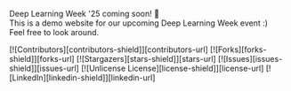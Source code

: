 Deep Learning Week '25 coming soon! 🚀<br>
This is a demo website for our upcoming Deep Learning Week event :)<br>
Feel free to look around.

[![Contributors][contributors-shield]][contributors-url]
[![Forks][forks-shield]][forks-url]
[![Stargazers][stars-shield]][stars-url]
[![Issues][issues-shield]][issues-url]
[![Unlicense License][license-shield]][license-url]
[![LinkedIn][linkedin-shield]][linkedin-url]
